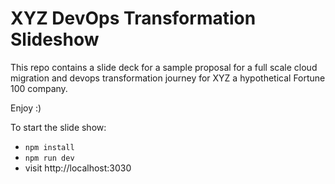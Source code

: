 # XYZ DevOps Transformation Slideshow

This repo contains a slide deck for a sample proposal for a full scale cloud migration and devops transformation journey for XYZ a hypothetical Fortune 100 company. 

Enjoy :) 

To start the slide show:

- `npm install`
- `npm run dev`
- visit http://localhost:3030


